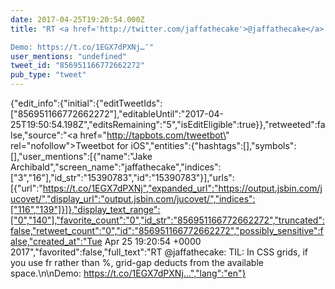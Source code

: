 ```yaml
---
date: 2017-04-25T19:20:54.000Z
title: "RT <a href='http://twitter.com/jaffathecake'>@jaffathecake</a>: TIL: In CSS grids, if you use fr rather than %, grid-gap deducts from the available space.

Demo: https://t.co/1EGX7dPXNj…″"
user_mentions: "undefined"
tweet_id: "856951166772662272"
pub_type: "tweet"
---
```

{"edit_info":{"initial":{"editTweetIds":["856951166772662272"],"editableUntil":"2017-04-25T19:50:54.198Z","editsRemaining":"5","isEditEligible":true}},"retweeted":false,"source":"<a href=\"http://tapbots.com/tweetbot\" rel=\"nofollow\">Tweetbot for iΟS</a>","entities":{"hashtags":[],"symbols":[],"user_mentions":[{"name":"Jake Archibald","screen_name":"jaffathecake","indices":["3","16"],"id_str":"15390783","id":"15390783"}],"urls":[{"url":"https://t.co/1EGX7dPXNj","expanded_url":"https://output.jsbin.com/jucovet/","display_url":"output.jsbin.com/jucovet/","indices":["116","139"]}]},"display_text_range":["0","140"],"favorite_count":"0","id_str":"856951166772662272","truncated":false,"retweet_count":"0","id":"856951166772662272","possibly_sensitive":false,"created_at":"Tue Apr 25 19:20:54 +0000 2017","favorited":false,"full_text":"RT @jaffathecake: TIL: In CSS grids, if you use fr rather than %, grid-gap deducts from the available space.\n\nDemo: https://t.co/1EGX7dPXNj…","lang":"en"}
